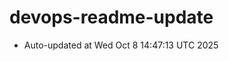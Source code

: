 # devops-readme-update
<!--START_SECTION:activity-->
- Auto-updated at Wed Oct  8 14:47:13 UTC 2025
<!--END_SECTION:activity-->
